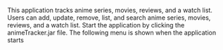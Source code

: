 This application tracks anime series, movies, reviews, and a watch list. Users can add, update, remove, list, and search anime series, movies, reviews, and a watch list. Start the application by clicking the animeTracker.jar file. The following menu is shown when the application starts
